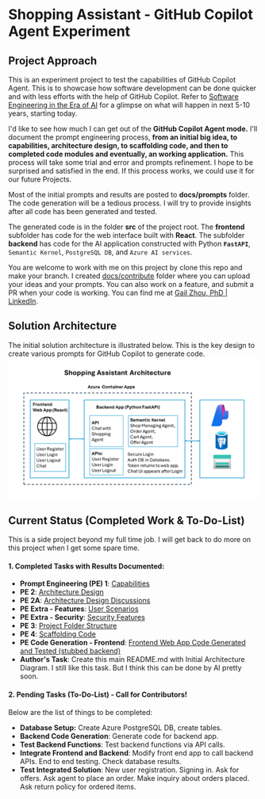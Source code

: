 # Shopping Assistant - GitHub Copilot Agent Experiment
## Project Approach 

This is an experiment project to test the capabilities of GitHub Copilot Agent. This is to showcase how software development can be done quicker and with less efforts with the help of GitHub Copilot. Refer to [Software Engineering in the Era of AI](./docs/extras/sw_in_ai_era.md) for a glimpse on what will happen in next 5-10 years, starting today. 

I'd like to see how much I can get out of the **GitHub Copilot Agent mode.** I'll document the prompt engineering process, **from an initial big idea, to capabilities, architecture design, to scaffolding code, and then to completed code modules and eventually, an working application.** This process will take some trial and error and prompts refinement. I hope to be surprised and satisfied in the end. If this process works, we could use it for our future Projects. 

Most of the initial prompts and results are posted to **docs/prompts** folder. The code generation will be a tedious process. I will try to provide insights after all code has been generated and tested. 

The generated code is in the folder **src** of the project root. The **frontend** subfolder has code for the web interface built with **React**. The subfolder **backend** has code for the AI application constructed with Python **`FastAPI`**, `Semantic Kernel`, `PostgreSQL DB`, and `Azure AI services`.

You are welcome to work with me on this project by clone this repo and make your branch. I created [docs/contribute](./docs/contribute) folder where you can upload your ideas and your prompts. You can also work on a feature, and submit a PR when your code is working. You can find me at [Gail Zhou, PhD | LinkedIn](https://www.linkedin.com/in/gailzhou/). 

## Solution Architecture 

The initial solution architecture is illustrated below. This is the key design to create various prompts for GitHub Copilot to generate code.![Solution Architecture](./docs/images/architecture.png)

## Current Status (Completed Work & To-Do-List)

This is a side project beyond my full time job. I will get back to do more on this project when I get some spare time.

#### 1. Completed Tasks with Results Documented: 

- **Prompt Engineering (PE) 1**: [Capabilities](./docs/prompts/P1-Shopping-Assistant-Capabilities.md)
- **PE 2**: [Architecture Design](./docs/prompts/P2-Architecture-Design.md)
- **PE 2A**: [Architecture Design Discussions](./docs/prompts/P2A-Architecture-Design-Discussions.md)
- **PE Extra - Features**: [User Scenarios](./docs/prompts/User_Scenarios.md)
- **PE Extra - Security**: [Security Features](./docs/prompts/Security_Tokens.md)
- **PE 3**: [Project Folder Structure](./docs/prompts/P3-Project-Code-Structure.md)
- **PE 4**: [Scaffolding Code](./docs/prompts/P4-Scaffolding-Code.md)
- **PE Code Generation - Frontend**: [Frontend Web App Code Generated and Tested (stubbed backend)](./src/frontend)
- **Author's Task**: Create this main README.md with Initial Architecture Diagram. I still like this task. But I think this can be done by AI pretty soon. 

#### 2. Pending Tasks (To-Do-List) - Call for Contributors! 

Below are the list of things to be completed:

- **Database Setup:** Create Azure PostgreSQL DB, create tables.
- **Backend Code Generation**: Generate code for backend app.
- **Test Backend Functions**: Test backend functions via API calls.
- **Integrate Frontend and Backend**: Modify front end app to call backend APIs. End to end testing. Check database results. 
- **Test Integrated Solution**: New user registration. Signing in. Ask for offers. Ask agent to place an order. Make inquiry about orders placed. Ask return policy for ordered items. 

